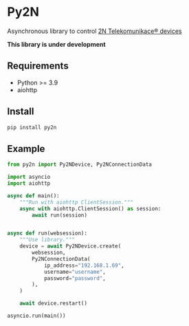 # Py2N

Asynchronous library to control [2N Telekomunikace® devices](https://www.2n.com)

**This library is under development**

## Requirements

- Python >= 3.9
- aiohttp

## Install
```bash
pip install py2n
```

## Example

```python
from py2n import Py2NDevice, Py2NConnectionData

import asyncio
import aiohttp

async def main():
    """Run with aiohttp ClientSession."""
    async with aiohttp.ClientSession() as session:
        await run(session)


async def run(websession):
    """Use library."""
    device = await Py2NDevice.create(
        websession,
        Py2NConnectionData(
            ip_address="192.168.1.69",
            username="username",
            password="password",
        ),
    )

    await device.restart()

asyncio.run(main())
```
